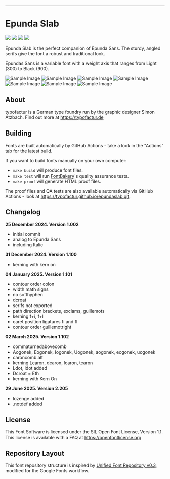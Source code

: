 ----

# Epunda Slab

[![][Fontbakery]](https://typofactur.github.io/epundaslab/fontbakery/fontbakery-report.html)
[![][Universal]](https://typofactur.github.io/epundaslab/fontbakery/fontbakery-report.html)
[![][GF Profile]](https://typofactur.github.io/epundaslab/fontbakery/fontbakery-report.html)
[![][Shaping]](https://typofactur.github.io/epundaslab/fontbakery/fontbakery-report.html)

[Fontbakery]: https://img.shields.io/endpoint?url=https%3A%2F%2Fraw.githubusercontent.com%2Ftypofactur%2Fepundaslab%2Fgh-pages%2Fbadges%2Foverall.json
[GF Profile]: https://img.shields.io/endpoint?url=https%3A%2F%2Fraw.githubusercontent.com%2Ftypofactur%2Fepundaslab%2Fgh-pages%2Fbadges%2FGoogleFonts.json
[Outline Correctness]: https://img.shields.io/endpoint?url=https%3A%2F%2Fraw.githubusercontent.com%2Ftypofactur%2Fepundaslab%2Fgh-pages%2Fbadges%2FOutlineCorrectnessChecks.json
[Shaping]: https://img.shields.io/endpoint?url=https%3A%2F%2Fraw.githubusercontent.com%2Ftypofactur%2Fepundaslab%2Fgh-pages%2Fbadges%2FShapingChecks.json
[Universal]: https://img.shields.io/endpoint?url=https%3A%2F%2Fraw.githubusercontent.com%2Ftypofactur%2Fepundaslab%2Fgh-pages%2Fbadges%2FUniversal.json

Epunda Slab is the perfect companion of Epunda Sans. The sturdy, angled serifs give the font a robust and traditional look.

Epundas Sans is a variable font with a weight axis that ranges from Light (300) to Black (900).

![Sample Image](documentation/epundaslab_cover.png)
![Sample Image](documentation/epundaslab_alphabet.png)
![Sample Image](documentation/epundaslabitalic_alphabet.png)
![Sample Image](documentation/epundaslab_monster.png)
![Sample Image](documentation/epundaslab_tomato.png)
![Sample Image](documentation/epundaslab_algusto.png)
![Sample Image](documentation/epundaslab_spicy.png)

## About

typofactur is a German type foundry run by the graphic designer Simon Atzbach.
Find out more at https://typofactur.de

## Building

Fonts are built automatically by GitHub Actions - take a look in the "Actions" tab for the latest build.

If you want to build fonts manually on your own computer:

* `make build` will produce font files.
* `make test` will run [FontBakery](https://github.com/googlefonts/fontbakery)'s quality assurance tests.
* `make proof` will generate HTML proof files.

The proof files and QA tests are also available automatically via GitHub Actions - look at https://typofactur.github.io/epundaslab.git.

## Changelog

**25 December 2024. Version 1.002**
- initial commit
- analog to Epunda Sans
- including Italic

**31 December 2024. Version 1.100**
- kerning with kern on

**04 January 2025. Version 1.101**
- contour order colon
- width math signs
- no softhyphen
- dcroat
- serifs not exported
- path direction brackets, exclams, guillemots
- kerning f+i, f+l
- caret position ligatures fi and fl
- contour order guillemotright

**02 March 2025. Version 1.102**
- commaturnedabovecomb
- Aogonek, Eogonek, Iogonek, Uogonek, aogonek, eogonek, uogonek
- caroncomb.alt
- kerning Lcaron, dcaron, lcaron, tcaron
- Ldot, ldot added
- Dcroat = Eth
- kerning with Kern On

**29 June 2025. Version 2.205**
- lozenge added
- .notdef added


## License

This Font Software is licensed under the SIL Open Font License, Version 1.1.
This license is available with a FAQ at https://openfontlicense.org

## Repository Layout

This font repository structure is inspired by [Unified Font Repository v0.3](https://github.com/unified-font-repository/Unified-Font-Repository), modified for the Google Fonts workflow.
